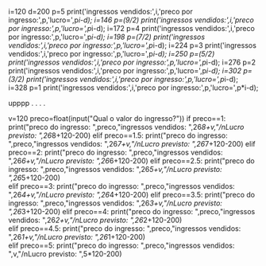 i=120
d=200
p=5
print('ingressos vendidos:',i,'preco por ingresso:',p,'lucro=',p*i-d);
i=146
p=(9/2)
print('ingressos vendidos:',i,'preco por ingresso:',p,'lucro=',p*i-d);
i=172
p=4
print('ingressos vendidos:',i,'preco por ingresso:',p,'lucro=',p*i-d);
i=198
p=(7/2)
print('ingressos vendidos:',i,'preco por ingresso:',p,'lucro=',p*i-d);
i=224
p=3
print('ingressos vendidos:',i,'preco por ingresso:',p,'lucro=',p*i-d);
i=250
p=(5/2)
print('ingressos vendidos:',i,'preco por ingresso:',p,'lucro=',p*i-d);
i=276
p=2
print('ingressos vendidos:',i,'preco por ingresso:',p,'lucro=',p*i-d);
i=302
p=(3/2)
print('ingressos vendidos:',i,'preco por ingresso:',p,'lucro=',p*i-d);
i=328
p=1
print('ingressos vendidos:',i,'preco por ingresso:',p,'lucro=',p*i-d);


upppp
.
.
.
.

v=120
preco=float(input("Qual o valor do ingresso?"))
if preco==1:
    print("preco do ingresso: ",preco,"ingressos vendidos: ",26*8+v,"/nLucro previsto: ",26*8+120-200)
elif preco==1.5:
    print("preco do ingresso: ",preco,"ingressos vendidos: ",26*7+v,"/nLucro previsto: ",26*7+120-200)
elif preco==2:
    print("preco do ingresso: ",preco,"ingressos vendidos: ",26*6+v,"/nLucro previsto: ",26*6+120-200)
elif preco==2.5:
    print("preco do ingresso: ",preco,"ingressos vendidos: ",26*5+v,"/nLucro previsto: ",26*5+120-200)    
elif preco==3:
    print("preco do ingresso: ",preco,"ingressos vendidos: ",26*4+v,"/nLucro previsto: ",26*4+120-200)
elif preco==3.5:
    print("preco do ingresso: ",preco,"ingressos vendidos: ",26*3+v,"/nLucro previsto: ",26*3+120-200)
elif preco==4:
    print("preco do ingresso: ",preco,"ingressos vendidos: ",26*2+v,"/nLucro previsto: ",26*2+120-200)    
elif preco==4.5:
    print("preco do ingresso: ",preco,"ingressos vendidos: ",26*1+v,"/nLucro previsto: ",26*1+120-200)  
elif preco==5:
    print("preco do ingresso: ",preco,"ingressos vendidos: ",v,"/nLucro previsto: ",5*120-200) 